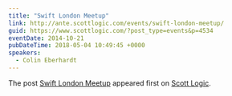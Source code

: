 ```yaml
---
title: "Swift London Meetup"
link: http://ante.scottlogic.com/events/swift-london-meetup/
guid: https://www.scottlogic.com/?post_type=events&p=4534
eventDate: 2014-10-21
pubDateTime: 2018-05-04 10:49:45 +0000
speakers:
  - Colin Eberhardt
---
```


<p>The post <a rel="nofollow" href="http://ante.scottlogic.com/events/swift-london-meetup/">Swift London Meetup</a> appeared first on <a rel="nofollow" href="http://ante.scottlogic.com">Scott Logic</a>.</p>
